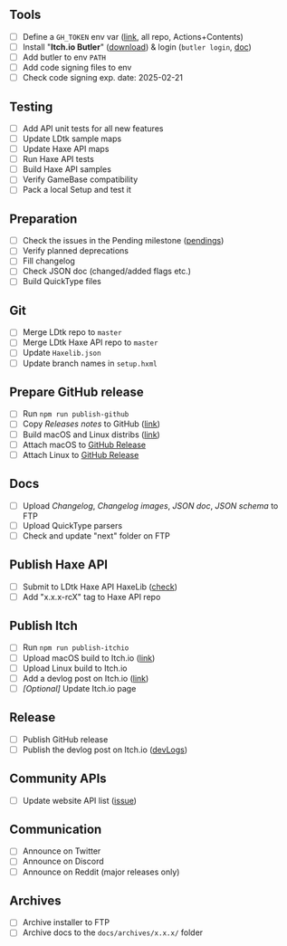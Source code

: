 ## Tools
- [ ] Define a `GH_TOKEN` env var  ([link](https://github.com/settings/tokens), all repo, Actions+Contents)
- [ ] Install "**Itch.io Butler**" ([download](https://itchio.itch.io/butler)) & login (`butler login`, [doc](https://itch.io/docs/butler/))
- [ ] Add butler to env `PATH`
- [ ] Add code signing files to env
- [ ] Check code signing exp. date: 2025-02-21

## Testing
- [ ] Add API unit tests for all new features
- [ ] Update LDtk sample maps
- [ ] Update Haxe API maps
- [ ] Run Haxe API tests
- [ ] Build Haxe API samples
- [ ] Verify GameBase compatibility
- [ ] Pack a local Setup and test it

## Preparation
- [ ] Check the issues in the Pending milestone ([pendings](https://github.com/deepnight/ldtk/milestone/28))
- [ ] Verify planned deprecations
- [ ] Fill changelog
- [ ] Check JSON doc (changed/added flags etc.)
- [ ] Build QuickType files

## Git
- [ ] Merge LDtk repo to `master`
- [ ] Merge LDtk Haxe API repo to `master`
- [ ] Update `Haxelib.json`
- [ ] Update branch names in `setup.hxml`

## Prepare GitHub release
- [ ] Run `npm run publish-github`
- [ ] Copy *Releases notes* to GitHub ([link](https://github.com/deepnight/ldtk/releases))
- [ ] Build macOS and Linux distribs ([link](https://github.com/deepnight/ldtk/actions))
- [ ] Attach macOS to [GitHub Release]([link](https://github.com/deepnight/ldtk/releases))
- [ ] Attach Linux to [GitHub Release]([link](https://github.com/deepnight/ldtk/releases))

## Docs
- [ ] Upload *Changelog*, *Changelog images*, *JSON doc*, *JSON schema* to FTP
- [ ] Upload QuickType parsers
- [ ] Check and update "next" folder on FTP

## Publish Haxe API
- [ ] Submit to LDtk Haxe API HaxeLib ([check](https://lib.haxe.org/p/ldtk-haxe-api/))
- [ ] Add "x.x.x-rcX" tag to Haxe API repo

## Publish Itch
- [ ] Run `npm run publish-itchio`
- [ ] Upload macOS build to Itch.io ([link](https://itch.io/dashboard))
- [ ] Upload Linux build to Itch.io
- [ ] Add a devlog post on Itch.io ([link](https://deepnight.itch.io/ldtk))
- [ ] *[Optional]* Update Itch.io page

## Release
- [ ] Publish GitHub release
- [ ] Publish the devlog post on Itch.io ([devLogs](https://itch.io/dashboard/game/740403/devlog))

## Community APIs
- [ ] Update website API list ([issue](https://github.com/deepnight/ldtk/issues/273))

## Communication
- [ ] Announce on Twitter
- [ ] Announce on Discord
- [ ] Announce on Reddit (major releases only)

## Archives
- [ ] Archive installer to FTP
- [ ] Archive docs to the `docs/archives/x.x.x/` folder
